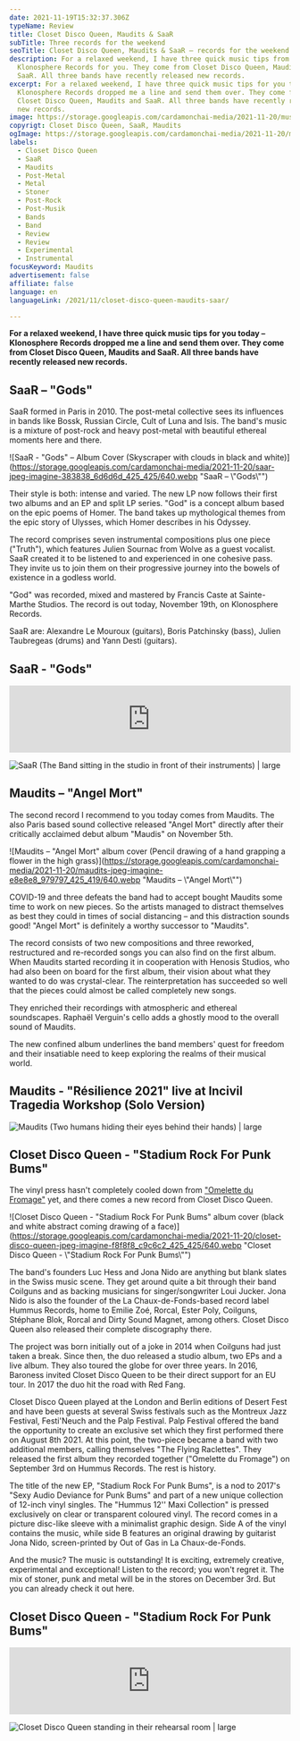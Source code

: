 ```yaml
---
date: 2021-11-19T15:32:37.306Z
typeName: Review
title: Closet Disco Queen, Maudits & SaaR
subTitle: Three records for the weekend
seoTitle: Closet Disco Queen, Maudits & SaaR – records for the weekend
description: For a relaxed weekend, I have three quick music tips from
  Klonosphere Records for you. They come from Closet Disco Queen, Maudits and
  SaaR. All three bands have recently released new records.
excerpt: For a relaxed weekend, I have three quick music tips for you today –
  Klonosphere Records dropped me a line and send them over. They come from
  Closet Disco Queen, Maudits and SaaR. All three bands have recently released
  new records.
image: https://storage.googleapis.com/cardamonchai-media/2021-11-20/musik-wochenende-jpg-imagine-080808_625b52_1024_768/640.webp
copyrigt: Closet Disco Queen, SaaR, Maudits
ogImage: https://storage.googleapis.com/cardamonchai-media/2021-11-20/musik-wochenende-fb-1-png-imagine-080808_5c5750_1200_628/640.webp
labels:
  - Closet Disco Queen
  - SaaR
  - Maudits
  - Post-Metal
  - Metal
  - Stoner
  - Post-Rock
  - Post-Musik
  - Bands
  - Band
  - Review
  - Review
  - Experimental
  - Instrumental
focusKeyword: Maudits
advertisement: false
affiliate: false
language: en
languageLink: /2021/11/closet-disco-queen-maudits-saar/

---
```


**For a relaxed weekend, I have three quick music tips for you today – Klonosphere Records dropped me a line and send them over. They come from Closet Disco Queen, Maudits and SaaR. All three bands have recently released new records.**

## SaaR – "Gods"

SaaR formed in Paris in 2010. The post-metal collective sees its influences in bands like Bossk, Russian Circle, Cult of Luna and Isis. The band's music is a mixture of post-rock and heavy post-metal with beautiful ethereal moments here and there.

![SaaR - "Gods" – Album Cover (Skyscraper with clouds in black and white)](https://storage.googleapis.com/cardamonchai-media/2021-11-20/saar-jpeg-imagine-383838_6d6d6d_425_425/640.webp "SaaR – \\"Gods\\"")

Their style is both: intense and varied. The new LP now follows their first two albums and an EP and split LP series. "God" is a concept album based on the epic poems of Homer. The band takes up mythological themes from the epic story of Ulysses, which Homer describes in his Odyssey.

The record comprises seven instrumental compositions plus one piece ("Truth"), which features Julien Sournac from Wolve as a guest vocalist. SaaR created it to be listened to and experienced in one cohesive pass. They invite us to join them on their progressive journey into the bowels of existence in a godless world.

"God" was recorded, mixed and mastered by Francis Caste at Sainte-Marthe Studios. The record is out today, November 19th, on Klonosphere Records.

SaaR are: Alexandre Le Mouroux (guitars), Boris Patchinsky (bass), Julien Taubregeas (drums) and Yann Desti (guitars).

## SaaR - "Gods"

<iframe
  style="border: 0; width: 100%; height: 120px;"
  src="https://bandcamp.com/EmbeddedPlayer/album=1943744856/size=large/bgcol=ffffff/linkcol=0687f5/tracklist=false/artwork=small/transparent=true/"
  seamless
>
  <a href="https://saar.bandcamp.com/album/gods-2">GODS by SaaR</a>
</iframe>

![SaaR (The Band sitting in the studio in front of their instruments) | large](https://storage.googleapis.com/cardamonchai-media/2021-11-20/saar-jpg-imagine-b8b898_8f8876_1024_768/640.webp 'SaaR')

## Maudits – "Angel Mort"

The second record I recommend to you today comes from Maudits. The also Paris based sound collective released "Angel Mort" directly after their critically acclaimed debut album "Maudis" on November 5th.

![Maudits – "Angel Mort" album cover (Pencil drawing of a hand grapping a flower in the high grass)](https://storage.googleapis.com/cardamonchai-media/2021-11-20/maudits-jpeg-imagine-e8e8e8_979797_425_419/640.webp "Maudits – \\"Angel Mort\\"")

COVID-19 and three defeats the band had to accept bought Maudits some time to work on new pieces. So the artists managed to distract themselves as best they could in times of social distancing – and this distraction sounds good! "Angel Mort" is definitely a worthy successor to "Maudits".

The record consists of two new compositions and three reworked, restructured and re-recorded songs you can also find on the first album. When Maudits started recording it in cooperation with Henosis Studios, who had also been on board for the first album, their vision about what they wanted to do was crystal-clear. The reinterpretation has succeeded so well that the pieces could almost be called completely new songs.

They enriched their recordings with atmospheric and ethereal soundscapes. Raphaël Verguin's cello adds a ghostly mood to the overall sound of Maudits.

The new confined album underlines the band members' quest for freedom and their insatiable need to keep exploring the realms of their musical world.

## Maudits - "Résilience 2021" live at Incivil Tragedia Workshop (Solo Version)

<YouTube id="0T4ojBcJqVU" />

![Maudits (Two humans hiding their eyes behind their hands) | large](https://storage.googleapis.com/cardamonchai-media/2021-11-20/maudits-jpg-imagine-080808_331f0c_1024_768/640.webp 'Maudits')

## Closet Disco Queen - "Stadium Rock For Punk Bums"

The vinyl press hasn't completely cooled down from ["Omelette du Fromage"](/2021/08/closet-disco-queen-the-flying-raclettes-omelette-du-fromage/) yet, and there comes a new record from Closet Disco Queen.

![Closet Disco Queen - "Stadium Rock For Punk Bums" album cover (black and white abstract coming drawing of a face)](https://storage.googleapis.com/cardamonchai-media/2021-11-20/closet-disco-queen-jpeg-imagine-f8f8f8_c9c6c2_425_425/640.webp "Closet Disco Queen - \\"Stadium Rock For Punk Bums\\"")

The band's founders Luc Hess and Jona Nido are anything but blank slates in the Swiss music scene. They get around quite a bit through their band Coilguns and as backing musicians for singer/songwriter Loui Jucker. Jona Nido is also the founder of the La Chaux-de-Fonds-based record label Hummus Records, home to Emilie Zoé, Rorcal, Ester Poly, Coilguns, Stéphane Blok, Rorcal and Dirty Sound Magnet, among others. Closet Disco Queen also released their complete discography there.

The project was born initially out of a joke in 2014 when Coilguns had just taken a break. Since then, the duo released a studio album, two EPs and a live album. They also toured the globe for over three years. In 2016, Baroness invited Closet Disco Queen to be their direct support for an EU tour. In 2017 the duo hit the road with Red Fang.

Closet Disco Queen played at the London and Berlin editions of Desert Fest and have been guests at several Swiss festivals such as the Montreux Jazz Festival, Festi'Neuch and the Palp Festival. Palp Festival offered the band the opportunity to create an exclusive set which they first performed there on August 8th 2021. At this point, the two-piece became a band with two additional members, calling themselves "The Flying Raclettes". They released the first album they recorded together ("Omelette du Fromage") on September 3rd on Hummus Records. The rest is history.

The title of the new EP, "Stadium Rock For Punk Bums", is a nod to 2017's "Sexy Audio Deviance for Punk Bums" and part of a new unique collection of 12-inch vinyl singles. The "Hummus 12'' Maxi Collection" is pressed exclusively on clear or transparent coloured vinyl. The record comes in a picture disc-like sleeve with a minimalist graphic design. Side A of the vinyl contains the music, while side B features an original drawing by guitarist Jona Nido, screen-printed by Out of Gas in La Chaux-de-Fonds.

And the music? The music is outstanding! It is exciting, extremely creative, experimental and exceptional! Listen to the record; you won't regret it. The mix of stoner, punk and metal will be in the stores on December 3rd. But you can already check it out here.

## Closet Disco Queen - "Stadium Rock For Punk Bums"

<iframe
  style="border: 0; width: 100%; height: 120px;"
  src="https://bandcamp.com/EmbeddedPlayer/album=158460481/size=large/bgcol=ffffff/linkcol=5c9b72/tracklist=false/artwork=small/transparent=true/"
  seamless
>
  <a href="https://closetdiscoqueen.bandcamp.com/album/stadium-rock-for-punk-bums">
    Stadium Rock for Punk Bums by Closet Disco Queen
  </a>
</iframe>

![Closet Disco Queen standing in their rehearsal room | large](https://storage.googleapis.com/cardamonchai-media/2021-11-20/closet-disco-jpg-imagine-080808_000000_1024_768/640.webp 'Closet Disco Queen')
